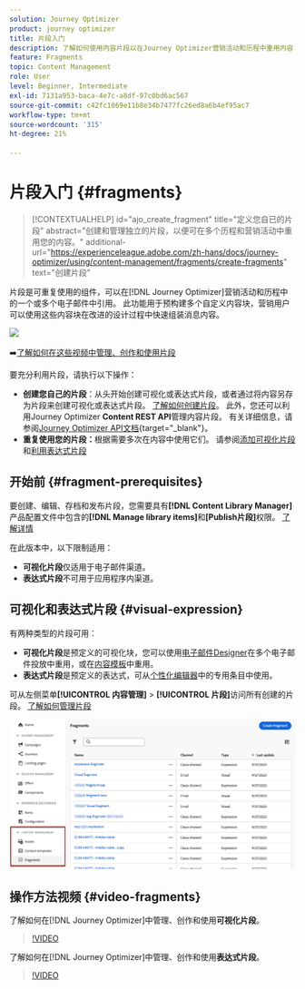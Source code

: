 ```yaml
---
solution: Journey Optimizer
product: journey optimizer
title: 片段入门
description: 了解如何使用内容片段以在Journey Optimizer营销活动和历程中重用内容
feature: Fragments
topic: Content Management
role: User
level: Beginner, Intermediate
exl-id: 7131a953-baca-4e7c-a8df-97c0bd6ac567
source-git-commit: c42fc1069e11b8e34b7477fc26ed8a6b4ef95ac7
workflow-type: tm+mt
source-wordcount: '315'
ht-degree: 21%

---
```


# 片段入门 {#fragments}

>[!CONTEXTUALHELP]
>id="ajo_create_fragment"
>title="定义您自已的片段"
>abstract="创建和管理独立的片段，以便可在多个历程和营销活动中重用您的内容。"
>additional-url="https://experienceleague.adobe.com/zh-hans/docs/journey-optimizer/using/content-management/fragments/create-fragments" text="创建片段"

片段是可重复使用的组件，可以在[!DNL Journey Optimizer]营销活动和历程中的一个或多个电子邮件中引用。 此功能用于预构建多个自定义内容块，营销用户可以使用这些内容块在改进的设计过程中快速组装消息内容。

![](../rn/assets/do-not-localize/fragments.gif)

➡️[了解如何在这些视频中管理、创作和使用片段](#video-fragments)

要充分利用片段，请执行以下操作：

* **创建您自己的片段**：从头开始创建可视化或表达式片段，或者通过将内容另存为片段来创建可视化或表达式片段。 [了解如何创建片段](#create-fragments)。 此外，您还可以利用Journey Optimizer **Content REST API**&#x200B;管理内容片段。 有关详细信息，请参阅[Journey Optimizer API文档](https://developer.adobe.com/journey-optimizer-apis/references/content/){target="_blank"}。
* **重复使用您的片段：**&#x200B;根据需要多次在内容中使用它们。 请参阅[添加可视化片段](../email/use-visual-fragments.md)和[利用表达式片段](../personalization/use-expression-fragments.md)

## 开始前 {#fragment-prerequisites}

要创建、编辑、存档和发布片段，您需要具有&#x200B;**[!DNL Content Library Manager]**&#x200B;产品配置文件中包含的&#x200B;**[!DNL Manage library items]**&#x200B;和&#x200B;**[Publish片段]**&#x200B;权限。 [了解详情](../administration/ootb-product-profiles.md#content-library-manager)

在此版本中，以下限制适用：

* **可视化片段**&#x200B;仅适用于电子邮件渠道。
* **表达式片段**&#x200B;不可用于应用程序内渠道。

## 可视化和表达式片段 {#visual-expression}

有两种类型的片段可用：

* **可视化片段**&#x200B;是预定义的可视化块，您可以使用[电子邮件Designer](../email/get-started-email-design.md)在多个电子邮件投放中重用，或在[内容模板](../email/use-email-templates.md)中重用。
* **表达式片段**&#x200B;是预定义的表达式，可从[个性化编辑器](../personalization/personalization-build-expressions.md)中的专用条目中使用。

可从左侧菜单&#x200B;**[!UICONTROL 内容管理]** > **[!UICONTROL 片段]**&#x200B;访问所有创建的片段。 [了解如何管理片段](../content-management/manage-fragments.md)

![](assets/fragment-list.png)

## 操作方法视频 {#video-fragments}

了解如何在[!DNL Journey Optimizer]中管理、创作和使用&#x200B;**可视化片段**。

>[!VIDEO](https://video.tv.adobe.com/v/3419932/?quality=12)

了解如何在[!DNL Journey Optimizer]中管理、创作和使用&#x200B;**表达式片段**。

>[!VIDEO](https://video.tv.adobe.com/v/3424587/?quality=12)
